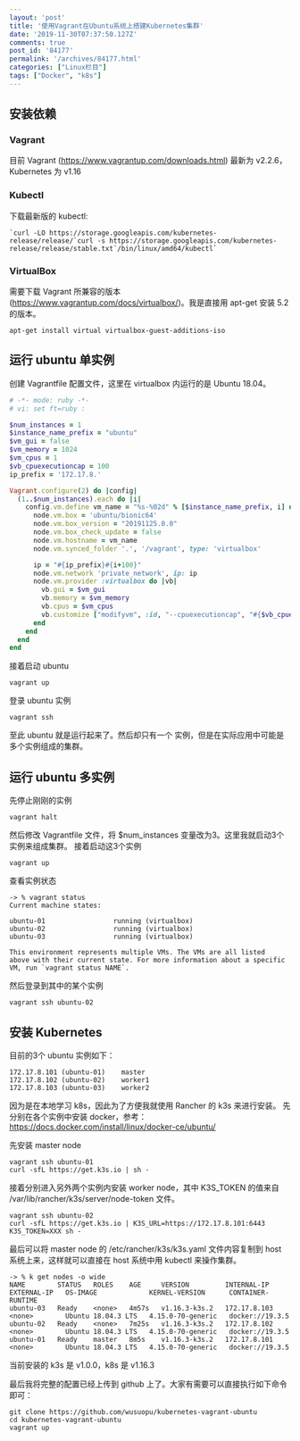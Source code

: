 ```yaml
---
layout: 'post'
title: '使用Vagrant在Ubuntu系统上搭建Kubernetes集群'
date: '2019-11-30T07:37:50.127Z'
comments: true
post_id: '84177'
permalink: '/archives/84177.html'
categories: ["Linux栏目"]
tags: ["Docker", "k8s"]
---
```


## 安装依赖

### Vagrant

目前 Vagrant (https://www.vagrantup.com/downloads.html) 最新为 v2.2.6，Kubernetes 为 v1.16

### Kubectl

下载最新版的 kubectl:

```
`curl -LO https://storage.googleapis.com/kubernetes-release/release/`curl -s https://storage.googleapis.com/kubernetes-release/release/stable.txt`/bin/linux/amd64/kubectl`
```

### VirtualBox

需要下载 Vagrant 所兼容的版本(https://www.vagrantup.com/docs/virtualbox/)。我是直接用 apt-get 安装 5.2 的版本。

```
apt-get install virtual virtualbox-guest-additions-iso
```

## 运行 ubuntu 单实例

创建 Vagrantfile 配置文件，这里在 virtualbox 内运行的是 Ubuntu 18.04。

```ruby
# -*- mode: ruby -*-
# vi: set ft=ruby :

$num_instances = 1
$instance_name_prefix = "ubuntu"
$vm_gui = false
$vm_memory = 1024
$vm_cpus = 1
$vb_cpuexecutioncap = 100
ip_prefix = '172.17.8.'

Vagrant.configure(2) do |config|
  (1..$num_instances).each do |i|
    config.vm.define vm_name = "%s-%02d" % [$instance_name_prefix, i] do |node|
      node.vm.box = 'ubuntu/bionic64'
      node.vm.box_version = "20191125.0.0"
      node.vm.box_check_update = false
      node.vm.hostname = vm_name
      node.vm.synced_folder '.', '/vagrant', type: 'virtualbox'

      ip = "#{ip_prefix}#{i+100}"
      node.vm.network 'private_network', ip: ip
      node.vm.provider :virtualbox do |vb|
        vb.gui = $vm_gui
        vb.memory = $vm_memory
        vb.cpus = $vm_cpus
        vb.customize ["modifyvm", :id, "--cpuexecutioncap", "#{$vb_cpuexecutioncap}"]
      end
    end
  end
end
```

接着启动 ubuntu

```
vagrant up
```

登录 ubuntu 实例

```
vagrant ssh
```

至此 ubuntu 就是运行起来了。然后却只有一个 实例，但是在实际应用中可能是多个实例组成的集群。

## 运行 ubuntu 多实例

先停止刚刚的实例

```
vagrant halt
```

然后修改 Vagrantfile 文件，将 $num_instances 变量改为3。这里我就启动3个实例来组成集群。
接着启动这3个实例

```
vagrant up
```

查看实例状态

```
-> % vagrant status
Current machine states:

ubuntu-01                 running (virtualbox)
ubuntu-02                 running (virtualbox)
ubuntu-03                 running (virtualbox)

This environment represents multiple VMs. The VMs are all listed
above with their current state. For more information about a specific
VM, run `vagrant status NAME`.
```

然后登录到其中的某个实例

```
vagrant ssh ubuntu-02
```

## 安装 Kubernetes

目前的3个 ubuntu 实例如下：

```
172.17.8.101 (ubuntu-01)    master
172.17.8.102 (ubuntu-02)    worker1
172.17.8.103 (ubuntu-03)    worker2
```

因为是在本地学习 k8s，因此为了方便我就使用 Rancher 的 k3s 来进行安装。
先分别在各个实例中安装 docker，参考： https://docs.docker.com/install/linux/docker-ce/ubuntu/

先安装  master node

```
vagrant ssh ubuntu-01
curl -sfL https://get.k3s.io | sh -
```

接着分别进入另外两个实例内安装 worker node，其中 K3S_TOKEN 的值来自 /var/lib/rancher/k3s/server/node-token 文件。

```
vagrant ssh ubuntu-02
curl -sfL https://get.k3s.io | K3S_URL=https://172.17.8.101:6443 K3S_TOKEN=XXX sh -
```

最后可以将 master node 的 /etc/rancher/k3s/k3s.yaml 文件内容复制到 host 系统上来，这样就可以直接在 host 系统中用 kubectl 来操作集群。

```
-> % k get nodes -o wide
NAME        STATUS   ROLES    AGE     VERSION         INTERNAL-IP    EXTERNAL-IP   OS-IMAGE             KERNEL-VERSION      CONTAINER-RUNTIME
ubuntu-03   Ready    <none>   4m57s   v1.16.3-k3s.2   172.17.8.103   <none>        Ubuntu 18.04.3 LTS   4.15.0-70-generic   docker://19.3.5
ubuntu-02   Ready    <none>   7m25s   v1.16.3-k3s.2   172.17.8.102   <none>        Ubuntu 18.04.3 LTS   4.15.0-70-generic   docker://19.3.5
ubuntu-01   Ready    master   8m5s    v1.16.3-k3s.2   172.17.8.101   <none>        Ubuntu 18.04.3 LTS   4.15.0-70-generic   docker://19.3.5
```


当前安装的 k3s 是 v1.0.0，k8s 是 v1.16.3

最后我将完整的配置已经上传到 github 上了。大家有需要可以直接执行如下命令即可：

```
git clone https://github.com/wusuopu/kubernetes-vagrant-ubuntu
cd kubernetes-vagrant-ubuntu
vagrant up
```
